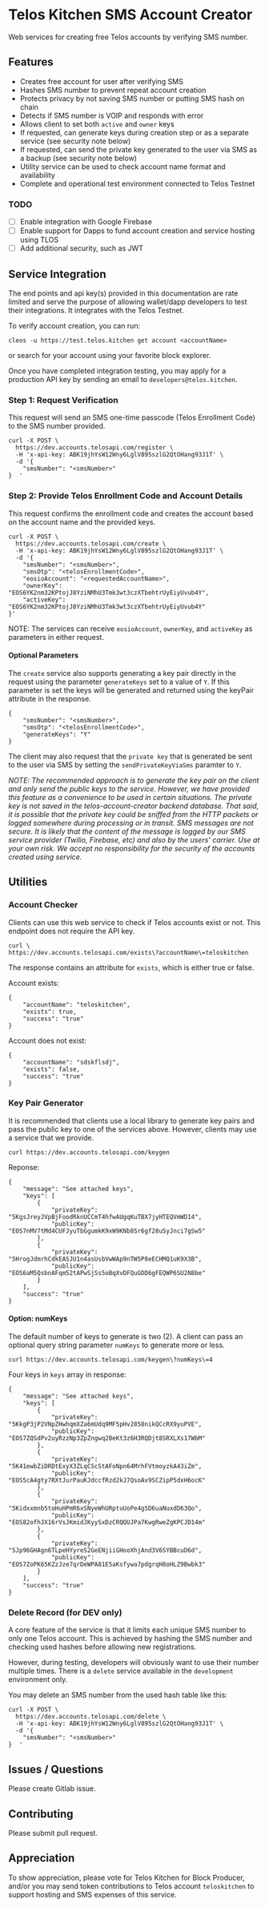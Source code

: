 
# Telos Kitchen SMS Account Creator
Web services for creating free Telos accounts by verifying SMS number.

## Features
- Creates free account for user after verifying SMS
- Hashes SMS number to prevent repeat account creation
- Protects privacy by not saving SMS number or putting SMS hash on chain
- Detects if SMS number is VOIP and responds with error
- Allows client to set both ```active``` and ```owner``` keys
- If requested, can generate keys during creation step or as a separate service (see security note below)
- If requested, can send the private key generated to the user via SMS as a backup (see security note below)
- Utility service can be used to check account name format and availability
- Complete and operational test environment connected to Telos Testnet

### TODO
- [ ] Enable integration with Google Firebase
- [ ] Enable support for Dapps to fund account creation and service hosting using TLOS 
- [ ] Add additional security, such as JWT

## Service Integration
The end points and api key(s) provided in this documentation are rate limited and serve the purpose of allowing wallet/dapp developers to test their integrations. It integrates with the Telos Testnet. 

To verify account creation, you can run:
```
cleos -u https://test.telos.kitchen get account <accountName>
```

or search for your account using your favorite block explorer.

Once you have completed integration testing, you may apply for a production API key by sending an email to ```developers@telos.kitchen```.

### Step 1: Request Verification
This request will send an SMS one-time passcode (Telos Enrollment Code) to the SMS number provided. 
```
curl -X POST \
  https://dev.accounts.telosapi.com/register \
  -H 'x-api-key: ABK19jhYsW12Wny6LglV895szlG2QtOHang93J1T' \
  -d '{
	"smsNumber": "<smsNumber>"
}  '
```

### Step 2: Provide Telos Enrollment Code and Account Details
This request confirms the enrollment code and creates the account based on the account name and the provided keys. 

```
curl -X POST \
  https://dev.accounts.telosapi.com/create \
  -H 'x-api-key: ABK19jhYsW12Wny6LglV895szlG2QtOHang93J1T' \
  -d '{
    "smsNumber": "<smsNumber>",
    "smsOtp": "<telosEnrollmentCode>",
    "eosioAccount": "<requestedAccountName>",
    "ownerKey": "EOS6YK2nm32KPtojJ8YziNMhU3Tmk3wt3czXTbehtrUyEiyUvub4Y",
    "activeKey": "EOS6YK2nm32KPtojJ8YziNMhU3Tmk3wt3czXTbehtrUyEiyUvub4Y"
}'
```

NOTE: The services can receive ```eosioAccount```, ```ownerKey```, and ```activeKey``` as parameters in either request.

#### Optional Parameters
The ```create``` service also supports generating a key pair directly in the request using the parameter ```generateKeys``` set to a value of ```Y```.  If this parameter is set the keys will be generated and returned using the keyPair attribute in the response. 

```
{
    "smsNumber": "<smsNumber>",
    "smsOtp": "<telosEnrollmentCode>",
    "generateKeys": "Y"
}
```

The client may also request that the ```private key``` that is generated be sent to the user via SMS by setting the ```sendPrivateKeyViaSms``` paramter to ```Y```.

*NOTE: The recommended approach is to generate the key pair on the client and only send the public keys to the service. However, we have provided this feature as a convenience to be used in certain situations. The private key is not saved in the telos-account-creator backend database. That said, it is possible that the private key could be sniffed from the HTTP packets or logged somewhere during processing or in transit. SMS messages are not secure. It is likely that the content of the message is logged by our SMS service provider (Twilio, Firebase, etc) and also by the users' carrier. Use at your own risk. We accept no responsibility for the security of the accounts created using service.*

## Utilities
### Account Checker
Clients can use this web service to check if Telos accounts exist or not. This endpoint does not require the API key. 

```
curl \
https://dev.accounts.telosapi.com/exists\?accountName\=teloskitchen
```

The response contains an attribute for ```exists```, which is either true or false.

Account exists:
```
{
    "accountName": "teloskitchen",
    "exists": true,
    "success": "true"
}
```

Account does not exist:
```
{
    "accountName": "sdskflsdj",
    "exists": false,
    "success": "true"
}
```

### Key Pair Generator
It is recommended that clients use a local library to generate key pairs and pass the public key to one of the services above. However, clients may use a service that we provide. 

```
curl https://dev.accounts.telosapi.com/keygen
```

Reponse: 
```
{
    "message": "See attached keys",
    "keys": [
        {
            "privateKey": "5KgsJreyJVpBjFoodRknUCCmT4hfwAUgqKuTBX7jyHTEQVmWD14",
            "publicKey": "EOS7nMV7tMd4CUFJyuTbGgumkK9xW9KNb8Sr6gf28uSyJnci7gSw5"
        },
        {
            "privateKey": "5HrogJdmrhCdkEASJU1n4asUsbVwWAp9nTW5P8eECHMQ1uK9X3B",
            "publicKey": "EOS6aM5QsbnAFqm52tAPwSjSs5oBqXvDFQuGDD6gFEQWP6SU2N8be"
        }
    ],
    "success": "true"
}
```

#### Option: numKeys
The default number of keys to generate is two (2).  A client can pass an optional query string parameter ```numKeys``` to generate more or less.

```
curl https://dev.accounts.telosapi.com/keygen\?numKeys\=4
```

Four keys in ```keys``` array in response:
```
{
    "message": "See attached keys",
    "keys": [
        {
            "privateKey": "5KkgP3jP2VNpZHwhqmXZa6mUdq9MF5pHv2858nikQCcRX9yuPVE",
            "publicKey": "EOS7ZQSdPv2uyRzzNp3ZpZngwq2BeKt3z6H3RQDjt8SRXLXs17WbM"
        },
        {
            "privateKey": "5K41ewbZiDRDtExyX3ZLqCScStAFoNpn64MrhFVtmoyzkA43iZm",
            "publicKey": "EOS5cA4gty7RXtJurPauKJdccfRzd2kJ7QsoAv9SCZipP5dxH6ocK"
        },
        {
            "privateKey": "5Kidxxmnb5toHuHPmR6xSNyeWhURptuUoPe4g5D6uaNuxdD63Qo",
            "publicKey": "EOS82ofhJX16rVsJKmidJKyySxDzCRQQUJPa7KwgRweZgKPCJD14m"
        },
        {
            "privateKey": "5Jp96GHAgn6TLpeHYyreS2GeENjiiGHooXhjAnd3V6SYBBcuD6d",
            "publicKey": "EOS7ZoPK65KZzJze7qrDeWPA81E5aKsfywa7pdgrqH8oHLZ9Bwbk3"
        }
    ],
    "success": "true"
}
```

### Delete Record (for DEV only)
A core feature of the service is that it limits each unique SMS number to only one Telos account. This is achieved by hashing the SMS number and checking used hashes before allowing new registrations.

However, during testing, developers will obviously want to use their number multiple times. There is a ```delete``` service available in the ```development``` environment only. 

You may delete an SMS number from the used hash table like this: 
```
curl -X POST \
  https://dev.accounts.telosapi.com/delete \
  -H 'x-api-key: ABK19jhYsW12Wny6LglV895szlG2QtOHang93J1T' \
  -d '{
	"smsNumber": "<smsNumber>"
}  '
```

## Issues / Questions
Please create Gitlab issue.

## Contributing
Please submit pull request.

## Appreciation
To show appreciation, please vote for Telos Kitchen for Block Producer, and/or you may send token contributions to Telos account ```teloskitchen``` to support hosting and SMS expenses of this service.